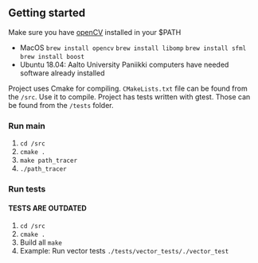 
## Getting started

Make sure you have [openCV](https://www.opencv.org) installed in your $PATH
* MacOS ```brew install opencv``` ```brew install libomp``` ```brew install sfml``` ```brew install boost```
* Ubuntu 18.04: Aalto University Paniikki computers have needed software already installed

Project uses Cmake for compiling. ```CMakeLists.txt``` file can be found from the ```/src```. Use it to compile. Project has tests written with gtest. Those can be found from the ```/tests``` folder.


### Run main

1. ```cd /src```
2. ```cmake .```
3. ```make path_tracer```
4. ```./path_tracer```


### Run tests

#### TESTS ARE OUTDATED

1. ```cd /src```
2. ```cmake .```
3. Build all ```make```
4. Example: Run vector tests ```./tests/vector_tests/./vector_test ```
